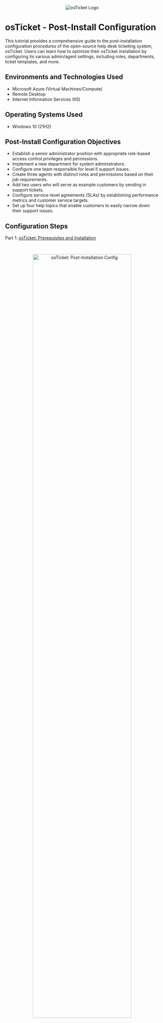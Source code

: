 <p align="center">
<img src="https://static.wixstatic.com/shapes/2ebf04_6ddec2f2c2eb4cd4ada9cef3f6ace924.svg" alt="osTicket Logo"/>
</p>

<h1>osTicket - Post-Install Configuration</h1>
This tutorial provides a comprehensive guide to the post-installation configuration procedures of the open-source help desk ticketing system, osTicket. Users can learn how to optimize their osTicket installation by configuring its various admin/agent settings, including roles, departments, ticket templates, and more.<br />

<h2>Environments and Technologies Used</h2>

- Microsoft Azure (Virtual Machines/Compute)
- Remote Desktop
- Internet Information Services (IIS)

<h2>Operating Systems Used </h2>

- Windows 10</b> (21H2)

<h2>Post-Install Configuration Objectives</h2>

- Establish a senior administrator position with appropriate role-based access control privileges and permissions.
- Implement a new department for system administrators.
- Configure one team responsible for level II support issues.
- Create three agents with distinct roles and permissions based on their job requirements.
- Add two users who will serve as example customers by sending in support tickets.
- Configure service-level agreements (SLAs) by establishing performance metrics and customer service targets.
- Set up four help topics that enable customers to easily narrow down their support issues.

<h2>Configuration Steps</h2>
<p align="left"> Part 1: <a href="https://github.com/nigelrue/osticket-prereqs">osTicket: Prerequisites and Installation</a></p>
<br />

<p>
<p align="center"> 
<img src="https://i.postimg.cc/q75JHHZP/temp-Image4-UFe6-W.avif" height="80%" width="80%" alt="osTicket: Post-Installation Config"/>
</p>
<p align="center"> 
<img src="https://i.postimg.cc/Kz6RbR5T/temp-Imagevbz-Zm7.avif" height="80%" width="80%" alt="osTicket: Post-Installation Config"/>
</p>
<p align="center"> 
<img src="https://i.postimg.cc/qMf3VZmF/temp-Imagelk0ol-T.avif" height="80%" width="80%" alt="osTicket: Post-Installation Config"/>
</p>
<p align="center">
<img src="https://i.postimg.cc/gcLZ7PKR/temp-Image-G6-S2-E1.avif" height="80%" width="80%" alt="osTicket: Post-Installation Config"/>
</p>
<p>
Step 1: Navigate to the admin panel, then click on Agents, followed by Roles, and select the option to add new roles.
</p>
<br />

<p>
<p align="center"> 
<img src="https://i.postimg.cc/9QbR9XW3/temp-Imageqxk-J96.avif" height="80%" width="80%" alt="osTicket: Post-Installation Config"/>
</p>
<p>
Step 2: Use "Supreme Admin" as the name for the new role.
</p>
<br />

<p>
<p align="center"> 
<img src="https://i.postimg.cc/wBb1WWy0/temp-Imagebk-KAij.avif" height="80%" width="80%" alt="osTicket: Post-Installation Config"/>
<img src="https://i.postimg.cc/wThs6cZj/temp-Image-Q2k-MLk.avif" height="80%" width="80%" alt="osTicket: Post-Installation Config"/>
</p>
<p>
Step 3: Check all the permissions under the Tickets, Tasks, and Knowledgebase tabs, and select "Add Role."
</p>
<br />

<p>
<p align="center"> 
<img src="https://i.postimg.cc/433KQCdY/temp-Image-LNvd-DV.avif" height="80%" width="80%" alt="osTicket: Post-Installation Config"/>
<img src="https://i.postimg.cc/sgsG1GC9/temp-Imagey4d-Kd-Q.avif" height="80%" width="80%" alt="osTicket: Post-Installation Config"/>
<img src="https://i.postimg.cc/rpzmtSnW/temp-Image-QAGr-Fj.avif" height="80%" width="80%" alt="osTicket: Post-Installation Config"/>
<img src="https://i.postimg.cc/05Szf080/temp-Image-LGa-S9y.avif" height="80%" width="80%" alt="osTicket: Post-Installation Config"/>
<img src="https://i.postimg.cc/Hs4VGW8J/temp-Imagec-Rv-F99.avif" height="80%" width="80%" alt="osTicket: Post-Installation Config"/>
</p>
<p>
Step 4: Select Departments tab, click Add New Department option, use System Administrators as the role name, select Create Dept optionn and verify that it was successfully created.
</p>
<br />

<p>
<p align="center"> 
<img src="https://i.postimg.cc/tCHYmnJQ/temp-Imaged-BZyfy.avif" height="80%" width="80%" alt="osTicket: Post-Installation Config"/>
<img src="https://i.postimg.cc/rs5zwMhP/temp-Image-S7b-BOE.avif" height="80%" width="80%" alt="osTicket: Post-Installation Config"/>  
<img src="https://i.postimg.cc/ht2vjCrc/temp-Imagep-IWe-J2.avif" height="80%" width="80%" alt="osTicket: Post-Installation Config"/> 
<img src="https://i.postimg.cc/Z5b0Jk6w/temp-Image-Qi-W76j.avif" height="80%" width="80%" alt="osTicket: Post-Installation Config"/>
</p>
<p>
Step 5: Select Teams tab, select Add New Team option, name the new team Level II Support, navigate to Members tab, add yoourself as a team member and select Create Team.
</p>
<br />

<p>
<p align="center"> 
<img src="https://i.postimg.cc/FsWpkCSG/temp-Image-Y5-NJj-E.avif" height="80%" width="80%" alt="osTicket: Post-Installation Config"/>
</p>
<p align="center"> 
<img src="https://i.postimg.cc/Hkr2w04m/temp-Image-QKFscf.avif" height="80%" width="80%" alt="osTicket: Post-Installation Config"/>
</p>
<p>
Step 6: Go to Agents tab and select the option to add a new agent.
</p>
<br />

<p>
</p>
<p align="center"> 
<img src="https://i.postimg.cc/XYZJcLHn/temp-Imagebg-Qxie.avif" height="80%" width="80%" alt="osTicket: Post-Installation Config"/>
</p>
<p>
Step 7: Fill out the name, email and username fields under the Account tab.
</p>
<br />

<p>
<p align="center"> 
<img src="https://i.postimg.cc/V6YB651r/temp-Image-Nc3-MAc.avif" height="80%" width="80%" alt="osTicket: Post-Installation Config"/>
</p>
<p>
Step 8: Select Set Password, choose a Password, uncheck "Send the agent a password reset email" and "Require password change at next login" and select "Set".
</p>
<br />

<p>
<p align="center"> 
<img src="https://i.postimg.cc/PJB9w1Sr/temp-Imagem22h6-X.avif" height="80%" width="80%" alt="osTicket: Post-Installation Config"/>
<img src="https://i.postimg.cc/VsT3pczQ/temp-Image-V05-QZc.avif
" height="80%" width="80%" alt="osTicket: Post-Installation Config"/>
</p>
<p>
Step 9: For user 1, on the Acccess Tab, select System Administrators under the Department menu, Senior Admin for the Role menu and navigate to the Teams tab, select Level II Support and click "Create".
</p>
<br />

<p>
<p align="center"> 
<img src="https://i.postimg.cc/YSFkRSQD/temp-Imaged-R2k-RU.avif" height="80%" width="80%" alt="osTicket: Post-Installation Config"/>
<img src="https://i.postimg.cc/PxkHRk4X/temp-Image-ALl-BLn.avif" height="80%" width="80%" alt="osTicket: Post-Installation Config"/>
<img src="https://i.postimg.cc/qRXrfZb8/temp-Imagepk-Nins.avif" height="80%" width="80%" alt="osTicket: Post-Installation Config"/>
</p>
<p>
Step 10: Create a new agent and go thru the same password process as in Step 7. Select Support and View Only  under the Department menu, Senior Admin for the Role menu and Support under Extended Access. Click Create.
</p>
<br />

<br />
<p align="right"> Next: <a href="https://github.com/stevennocent/ticket-lifecycle"
>osTicket: Ticket Lifecycle Examples</a></p>
